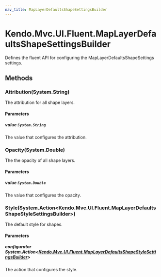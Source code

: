 ```yaml
---
nav_title: MapLayerDefaultsShapeSettingsBuilder
---
```


# Kendo.Mvc.UI.Fluent.MapLayerDefaultsShapeSettingsBuilder
Defines the fluent API for configuring the MapLayerDefaultsShapeSettings settings.




## Methods


### Attribution(System.String)
The attribution for all shape layers.


#### Parameters

##### value `System.String`
The value that configures the attribution.





### Opacity(System.Double)
The the opacity of all shape layers.


#### Parameters

##### value `System.Double`
The value that configures the opacity.





### Style(System.Action\<Kendo.Mvc.UI.Fluent.MapLayerDefaultsShapeStyleSettingsBuilder\>)
The default style for shapes.


#### Parameters

##### configurator System.Action<[Kendo.Mvc.UI.Fluent.MapLayerDefaultsShapeStyleSettingsBuilder](/api/wrappers/aspnet-mvc/Kendo.Mvc.UI.Fluent/MapLayerDefaultsShapeStyleSettingsBuilder)>
The action that configures the style.






